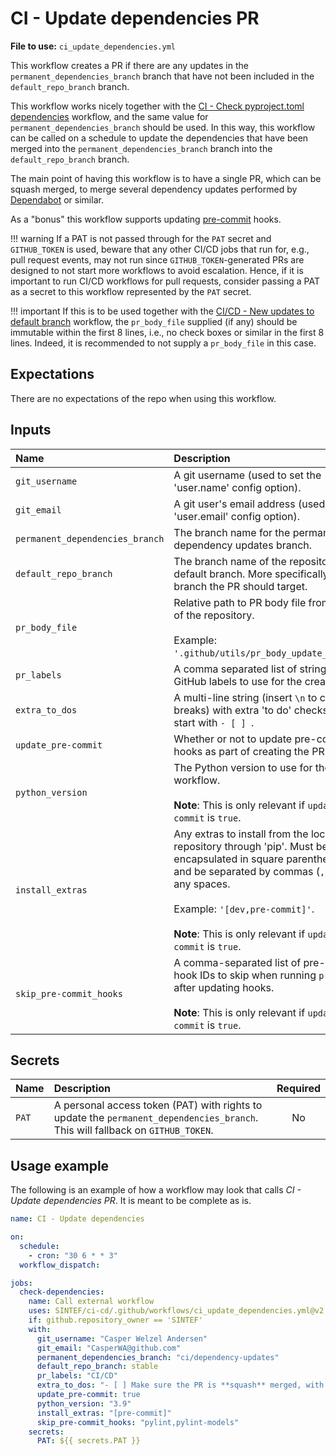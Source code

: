 # CI - Update dependencies PR
<!-- markdownlint-disable MD038 -->

**File to use:** `ci_update_dependencies.yml`

This workflow creates a PR if there are any updates in the `permanent_dependencies_branch` branch that have not been included in the `default_repo_branch` branch.

This workflow works nicely together with the [CI - Check pyproject.toml dependencies](./ci_check_pyproject_dependencies.md) workflow, and the same value for `permanent_dependencies_branch` should be used.
In this way, this workflow can be called on a schedule to update the dependencies that have been merged into the `permanent_dependencies_branch` branch into the `default_repo_branch` branch.

The main point of having this workflow is to have a single PR, which can be squash merged, to merge several dependency updates performed by [Dependabot](https://github.com/dependabot/dependabot-core) or similar.

As a "bonus" this workflow supports updating [pre-commit](https://pre-commit.com) hooks.

!!! warning
    If a PAT is not passed through for the `PAT` secret and `GITHUB_TOKEN` is used, beware that any other CI/CD jobs that run for, e.g., pull request events, may not run since `GITHUB_TOKEN`-generated PRs are designed to not start more workflows to avoid escalation.
    Hence, if it is important to run CI/CD workflows for pull requests, consider passing a PAT as a secret to this workflow represented by the `PAT` secret.

!!! important
    If this is to be used together with the [CI/CD - New updates to default branch](./ci_cd_updated_default_branch.md) workflow, the `pr_body_file` supplied (if any) should be immutable within the first 8 lines, i.e., no check boxes or similar in the first 8 lines.
    Indeed, it is recommended to not supply a `pr_body_file` in this case.

## Expectations

There are no expectations of the repo when using this workflow.

## Inputs

| **Name** | **Description** | **Required** | **Default** | **Type** |
|:--- |:--- |:---:|:---:|:---:|
| `git_username` | A git username (used to set the 'user.name' config option). | **_Yes_** | | _string_ |
| `git_email` | A git user's email address (used to set the 'user.email' config option). | **_Yes_** | | _string_ |
| `permanent_dependencies_branch` | The branch name for the permanent dependency updates branch. | No | ci/dependency-updates | _string_ |
| `default_repo_branch` | The branch name of the repository's default branch. More specifically, the branch the PR should target. | No | main | _string_ |
| `pr_body_file` | Relative path to PR body file from the root of the repository.</br></br>Example: `'.github/utils/pr_body_update_deps.txt'`. | No | _Empty string_ | _string_ |
| `pr_labels` | A comma separated list of strings of GitHub labels to use for the created PR. | No | _Empty string_ | _string_ |
| `extra_to_dos` | A multi-line string (insert `\n` to create line breaks) with extra 'to do' checks. Should start with `- [ ] `. | No | _Empty string_ | _string_ |
| `update_pre-commit` | Whether or not to update pre-commit hooks as part of creating the PR. | No | `false` | _boolean_ |
| `python_version` | The Python version to use for the workflow.</br></br>**Note**: This is only relevant if `update_pre-commit` is `true`. | No | 3.9 | _string_ |
| `install_extras` | Any extras to install from the local repository through 'pip'. Must be encapsulated in square parentheses (`[]`) and be separated by commas (`,`) without any spaces.</br></br>Example: `'[dev,pre-commit]'`.</br></br>**Note**: This is only relevant if `update_pre-commit` is `true`. | No | _Empty string_ | _string_ |
| `skip_pre-commit_hooks` | A comma-separated list of pre-commit hook IDs to skip when running `pre-commit` after updating hooks.</br></br>**Note**: This is only relevant if `update_pre-commit` is `true`. | No | _Empty string_ | _string_ |

## Secrets

| **Name** | **Description** | **Required** |
|:--- |:--- |:---:|
| `PAT` | A personal access token (PAT) with rights to update the `permanent_dependencies_branch`. This will fallback on `GITHUB_TOKEN`. | No |

## Usage example

The following is an example of how a workflow may look that calls _CI - Update dependencies PR_.
It is meant to be complete as is.

```yaml
name: CI - Update dependencies

on:
  schedule:
    - cron: "30 6 * * 3"
  workflow_dispatch:

jobs:
  check-dependencies:
    name: Call external workflow
    uses: SINTEF/ci-cd/.github/workflows/ci_update_dependencies.yml@v2.1.0
    if: github.repository_owner == 'SINTEF'
    with:
      git_username: "Casper Welzel Andersen"
      git_email: "CasperWA@github.com"
      permanent_dependencies_branch: "ci/dependency-updates"
      default_repo_branch: stable
      pr_labels: "CI/CD"
      extra_to_dos: "- [ ] Make sure the PR is **squash** merged, with a sensible commit message.\n- [ ] Check related `requirements*.txt` files are updated accordingly."
      update_pre-commit: true
      python_version: "3.9"
      install_extras: "[pre-commit]"
      skip_pre-commit_hooks: "pylint,pylint-models"
    secrets:
      PAT: ${{ secrets.PAT }}
```
